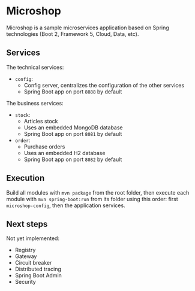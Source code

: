 # Microshop

Microshop is a sample microservices application based on Spring technologies
(Boot 2, Framework 5, Cloud, Data, etc).

## Services

The technical services:
- `config`:
  - Config server, centralizes the configuration of the other services
  - Spring Boot app on port `8888` by default

The business services:
- `stock`:
  - Articles stock
  - Uses an embedded MongoDB database
  - Spring Boot app on port `8081` by default
- `order`:
  - Purchase orders
  - Uses an embedded H2 database
  - Spring Boot app on port `8082` by default

## Execution

Build all modules with `mvn package` from the root folder,
then execute each module with `mvn spring-boot:run` from its folder
using this order: first `microshop-config`, then the application services.

## Next steps

Not yet implemented:
- Registry
- Gateway
- Circuit breaker
- Distributed tracing
- Spring Boot Admin
- Security

